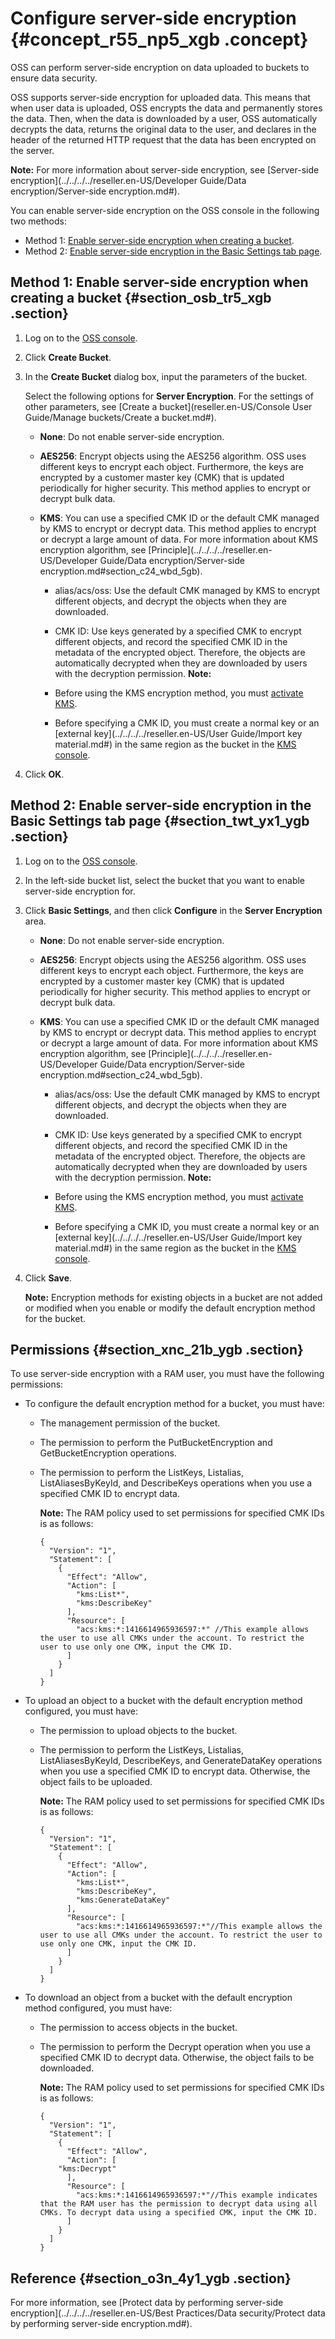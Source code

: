 # Configure server-side encryption {#concept_r55_np5_xgb .concept}

OSS can perform server-side encryption on data uploaded to buckets to ensure data security.

OSS supports server-side encryption for uploaded data. This means that when user data is uploaded, OSS encrypts the data and permanently stores the data. Then, when the data is downloaded by a user, OSS automatically decrypts the data, returns the original data to the user, and declares in the header of the returned HTTP request that the data has been encrypted on the server.

**Note:** For more information about server-side encryption, see [Server-side encryption](../../../../reseller.en-US/Developer Guide/Data encryption/Server-side encryption.md#).

You can enable server-side encryption on the OSS console in the following two methods:

-   Method 1: [Enable server-side encryption when creating a bucket](#).
-   Method 2: [Enable server-side encryption in the Basic Settings tab page](#).

## Method 1: Enable server-side encryption when creating a bucket {#section_osb_tr5_xgb .section}

1.  Log on to the [OSS console](https://partners-intl.console.aliyun.com/#/oss).
2.  Click **Create Bucket**.
3.  In the **Create Bucket** dialog box, input the parameters of the bucket.

    Select the following options for **Server Encryption**. For the settings of other parameters, see [Create a bucket](reseller.en-US/Console User Guide/Manage buckets/Create a bucket.md#).

    -   **None**: Do not enable server-side encryption.
    -   **AES256**: Encrypt objects using the AES256 algorithm. OSS uses different keys to encrypt each object. Furthermore, the keys are encrypted by a customer master key \(CMK\) that is updated periodically for higher security. This method applies to encrypt or decrypt bulk data.
    -   **KMS**: You can use a specified CMK ID or the default CMK managed by KMS to encrypt or decrypt data. This method applies to encrypt or decrypt a large amount of data. For more information about KMS encryption algorithm, see [Principle](../../../../reseller.en-US/Developer Guide/Data encryption/Server-side encryption.md#section_c24_wbd_5gb).

        -   alias/acs/oss: Use the default CMK managed by KMS to encrypt different objects, and decrypt the objects when they are downloaded.
        -   CMK ID: Use keys generated by a specified CMK to encrypt different objects, and record the specified CMK ID in the metadata of the encrypted object. Therefore, the objects are automatically decrypted when they are downloaded by users with the decryption permission.
        **Note:** 

        -   Before using the KMS encryption method, you must [activate KMS](https://common-buy.aliyun.com/?spm=a2c4g.11186623.2.12.32745439b1xb3c&commodityCode=kms#/open).
        -   Before specifying a CMK ID, you must create a normal key or an [external key](../../../../reseller.en-US/User Guide/Import key material.md#) in the same region as the bucket in the [KMS console](https://kms.console.aliyun.com).
4.  Click **OK**.

## Method 2: Enable server-side encryption in the Basic Settings tab page {#section_twt_yx1_ygb .section}

1.  Log on to the [OSS console](https://partners-intl.console.aliyun.com/#/oss).
2.  In the left-side bucket list, select the bucket that you want to enable server-side encryption for.
3.  Click **Basic Settings**, and then click **Configure** in the **Server Encryption** area.
    -   **None**: Do not enable server-side encryption.
    -   **AES256**: Encrypt objects using the AES256 algorithm. OSS uses different keys to encrypt each object. Furthermore, the keys are encrypted by a customer master key \(CMK\) that is updated periodically for higher security. This method applies to encrypt or decrypt bulk data.
    -   **KMS**: You can use a specified CMK ID or the default CMK managed by KMS to encrypt or decrypt data. This method applies to encrypt or decrypt a large amount of data. For more information about KMS encryption algorithm, see [Principle](../../../../reseller.en-US/Developer Guide/Data encryption/Server-side encryption.md#section_c24_wbd_5gb).

        -   alias/acs/oss: Use the default CMK managed by KMS to encrypt different objects, and decrypt the objects when they are downloaded.
        -   CMK ID: Use keys generated by a specified CMK to encrypt different objects, and record the specified CMK ID in the metadata of the encrypted object. Therefore, the objects are automatically decrypted when they are downloaded by users with the decryption permission.
        **Note:** 

        -   Before using the KMS encryption method, you must [activate KMS](https://common-buy.aliyun.com/?spm=a2c4g.11186623.2.12.32745439b1xb3c&commodityCode=kms#/open).
        -   Before specifying a CMK ID, you must create a normal key or an [external key](../../../../reseller.en-US/User Guide/Import key material.md#) in the same region as the bucket in the [KMS console](https://kms.console.aliyun.com).
4.  Click **Save**.

    **Note:** Encryption methods for existing objects in a bucket are not added or modified when you enable or modify the default encryption method for the bucket.


## Permissions {#section_xnc_21b_ygb .section}

To use server-side encryption with a RAM user, you must have the following permissions:

-   To configure the default encryption method for a bucket, you must have:
    -   The management permission of the bucket.
    -   The permission to perform the PutBucketEncryption and GetBucketEncryption operations.
    -   The permission to perform the ListKeys, Listalias, ListAliasesByKeyId, and DescribeKeys operations when you use a specified CMK ID to encrypt data.

        **Note:** The RAM policy used to set permissions for specified CMK IDs is as follows:

        ```
        {
          "Version": "1",
          "Statement": [
            {
              "Effect": "Allow",
              "Action": [
                "kms:List*",
                "kms:DescribeKey"    
              ],
              "Resource": [
                "acs:kms:*:1416614965936597:*" //This example allows the user to use all CMKs under the account. To restrict the user to use only one CMK, input the CMK ID.
              ]
            }
          ]
        }
        ```

-   To upload an object to a bucket with the default encryption method configured, you must have:
    -   The permission to upload objects to the bucket.
    -   The permission to perform the ListKeys, Listalias, ListAliasesByKeyId, DescribeKeys, and GenerateDataKey operations when you use a specified CMK ID to encrypt data. Otherwise, the object fails to be uploaded.

        **Note:** The RAM policy used to set permissions for specified CMK IDs is as follows:

        ```
        {
          "Version": "1",
          "Statement": [
            {
              "Effect": "Allow",
              "Action": [
                "kms:List*",
                "kms:DescribeKey",
                "kms:GenerateDataKey"
              ],
              "Resource": [
                "acs:kms:*:1416614965936597:*"//This example allows the user to use all CMKs under the account. To restrict the user to use only one CMK, input the CMK ID.
              ]
            }
          ]
        }
        ```

-   To download an object from a bucket with the default encryption method configured, you must have:
    -   The permission to access objects in the bucket.
    -   The permission to perform the Decrypt operation when you use a specified CMK ID to decrypt data. Otherwise, the object fails to be downloaded.

        **Note:** The RAM policy used to set permissions for specified CMK IDs is as follows:

        ```
        {
          "Version": "1",
          "Statement": [
            {
              "Effect": "Allow",
              "Action": [
            "kms:Decrypt"
              ],
              "Resource": [
                "acs:kms:*:1416614965936597:*"//This example indicates that the RAM user has the permission to decrypt data using all CMKs. To decrypt data using a specified CMK, input the CMK ID.
              ]
            }
          ]
        }
        ```


## Reference {#section_o3n_4y1_ygb .section}

For more information, see [Protect data by performing server-side encryption](../../../../reseller.en-US/Best Practices/Data security/Protect data by performing server-side encryption.md#).

